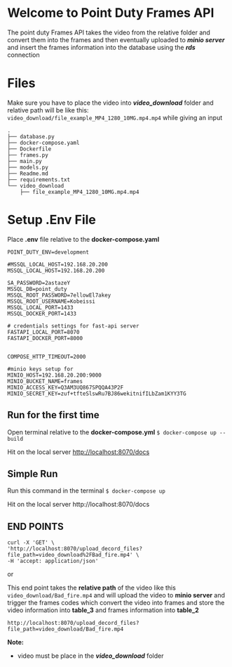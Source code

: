﻿# Welcome to Point Duty Frames API
The point duty Frames API takes the video from the relative folder and convert them into the frames and then eventually uploaded to ***minio server*** and insert the frames information into the database using the ***rds*** connection

# Files
Make sure you have to place the video into ***video_download*** folder and relative path will be like this: `video_download/file_example_MP4_1280_10MG.mp4.mp4` while giving an input

    .
    ├── database.py
    ├── docker-compose.yaml
    ├── Dockerfile
    ├── frames.py
    ├── main.py
    ├── models.py
    ├── Readme.md
    ├── requirements.txt
    └── video_download
        ├── file_example_MP4_1280_10MG.mp4.mp4



# Setup .Env File
Place **.env** file relative to the **docker-compose.yaml**

    POINT_DUTY_ENV=development

    #MSSQL_LOCAL_HOST=192.168.20.200
    MSSQL_LOCAL_HOST=192.168.20.200

    SA_PASSWORD=2astazeY
    MSSQL_DB=point_duty
    MSSQL_ROOT_PASSWORD=7ellowEl7akey
    MSSQL_ROOT_USERNAME=Kobeissi
    MSSQL_LOCAL_PORT=1433
    MSSQL_DOCKER_PORT=1433

    # credentials settings for fast-api server
    FASTAPI_LOCAL_PORT=8070
    FASTAPI_DOCKER_PORT=8000


    COMPOSE_HTTP_TIMEOUT=2000

    #minio keys setup for
    MINIO_HOST=192.168.20.200:9000
    MINIO_BUCKET_NAME=frames
    MINIO_ACCESS_KEY=Q3AM3UQ867SPQQA43P2F
    MINIO_SECRET_KEY=zuf+tfteSlswRu7BJ86wekitnifILbZam1KYY3TG

## Run for the first time
Open terminal relative to the **docker-compose.yml**
`$ docker-compose up --build`

Hit on the local server
[http://localhost:8070/docs](http://localhost:8070/docs)

## Simple Run
Run this command in the terminal
`$ docker-compose up`

Hit on the local server
http://localhost:8070/docs

## END POINTS

    curl -X 'GET' \
    'http://localhost:8070/upload_decord_files?file_path=video_download%2FBad_fire.mp4' \
    -H 'accept: application/json'

or

This end point takes the **relative path** of the video like this `video_download/Bad_fire.mp4` and will upload the video to **minio server** and trigger the frames codes which convert the video into frames and store the video information into **table_3** and frames information into **table_2**

    http://localhost:8070/upload_decord_files?file_path=video_download/Bad_fire.mp4

**Note:**

 * video must be place in the ***video_download*** folder